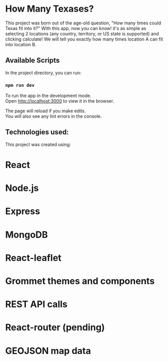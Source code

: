 # How Many Texases?

This project was born out of the age-old question, "How many times could Texas fit into it?"
With this app, now you can know! it's as simple as selecting 2 locations (any country, territory, or US state is supported) and clicking calculate! We will tell you exactly how many times location A can fit into location B.

## Available Scripts

In the project directory, you can run:

### `npm run dev`

To run the app in the development mode.\
Open [http://localhost:3000](http://localhost:3000) to view it in the browser.

The page will reload if you make edits.\
You will also see any lint errors in the console.

## Technologies used:

This project was created using:
# React
# Node.js
# Express
# MongoDB
# React-leaflet
# Grommet themes and components
# REST API calls
# React-router (pending)
# GEOJSON map data
